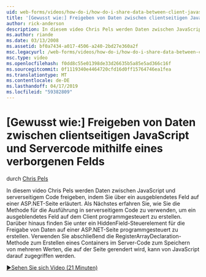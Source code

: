 ```yaml
---
uid: web-forms/videos/how-do-i/how-do-i-share-data-between-client-javascript-and-server-code-using-a-hidden-field
title: '[Gewusst wie:] Freigeben von Daten zwischen clientseitigen JavaScript und Servercode mithilfe eines verborgenen Felds | Microsoft-Dokumentation'
author: rick-anderson
description: In diesem video Chris Pels werden Daten zwischen JavaScript und serverseitigem Code freigeben, indem Sie über ein ausgeblendetes Feld auf einer ASP.NET-Seite erläutert. Als Nächstes erfahren Sie, wie t...
ms.author: riande
ms.date: 03/13/2008
ms.assetid: bf0a7434-a017-4506-a240-2bd27e360a2f
msc.legacyurl: /web-forms/videos/how-do-i/how-do-i-share-data-between-client-javascript-and-server-code-using-a-hidden-field
msc.type: video
ms.openlocfilehash: f0dd8c55e01398de33d26635b5a85e5ad366c16f
ms.sourcegitcommit: 0f1119340e4464720cfd16d0ff15764746ea1fea
ms.translationtype: MT
ms.contentlocale: de-DE
ms.lasthandoff: 04/17/2019
ms.locfileid: "59382809"
---
```

# <a name="how-do-i-share-data-between-client-javascript-and-server-code-using-a-hidden-field"></a>[Gewusst wie:] Freigeben von Daten zwischen clientseitigen JavaScript und Servercode mithilfe eines verborgenen Felds

durch [Chris Pels](https://twitter.com/chrispels)

In diesem video Chris Pels werden Daten zwischen JavaScript und serverseitigem Code freigeben, indem Sie über ein ausgeblendetes Feld auf einer ASP.NET-Seite erläutert. Als Nächstes erfahren Sie, wie Sie die Methode für die Ausführung in serverseitigem Code zu verwenden, um ein ausgeblendetes Feld auf dem Client programmgesteuert zu erstellen. Darüber hinaus finden Sie unter ein HiddenField-Steuerelement für die Freigabe von Daten auf einer ASP.NET-Seite programmgesteuert zu erstellen. Verwenden Sie abschließend die RegisterArrayDeclaration-Methode zum Erstellen eines Containers im Server-Code zum Speichern von mehreren Werten, die auf der Seite gerendert wird, kann von JavaScript darauf zugegriffen werden.

[&#9654;Sehen Sie sich Video (21 Minuten)](https://channel9.msdn.com/Blogs/ASP-NET-Site-Videos/how-do-i-share-data-between-client-javascript-and-server-code-using-a-hidden-field)
